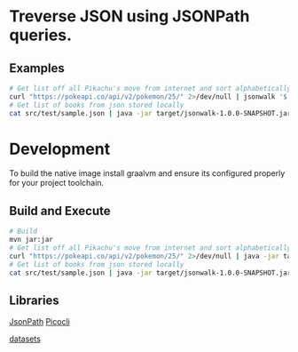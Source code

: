 # Treverse JSON using JSONPath queries.

## Examples

```bash
# Get list off all Pikachu's move from internet and sort alphabetically
curl "https://pokeapi.co/api/v2/pokemon/25/" 2>/dev/null | jsonwalk '$..move.name' | sort
# Get list of books from json stored locally
cat src/test/sample.json | java -jar target/jsonwalk-1.0.0-SNAPSHOT.jar   "$..book"
```


# Development

To build the native image install graalvm and ensure its configured properly for your project toolchain.

## Build and Execute

```bash
# Build
mvn jar:jar
# Get list off all Pikachu's move from internet and sort alphabetically
curl "https://pokeapi.co/api/v2/pokemon/25/" 2>/dev/null | java -jar target/jsonwalk-1.0.0-SNAPSHOT.jar '$..move.name' | sort
# Get list of books from json stored locally
cat src/test/sample.json | java -jar target/jsonwalk-1.0.0-SNAPSHOT.jar   "$..book"
```

## Libraries

[JsonPath](https://github.com/json-path/JsonPath)
[Picocli](https://picocli.info/#_compact_example)


[datasets](https://github.com/jdorfman/awesome-json-datasets)